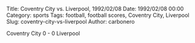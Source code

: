 Title: Coventry City vs. Liverpool, 1992/02/08
Date: 1992/02/08 00:00
Category: sports
Tags: football, football scores, Coventry City, Liverpool
Slug: coventry-city-vs-liverpool
Author: carbonero


Coventry City 0 - 0 Liverpool
